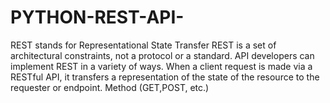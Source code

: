 # PYTHON-REST-API-
REST stands for Representational State Transfer
REST is a set of architectural constraints, not a protocol or a standard.
API developers can implement REST in a variety of ways.
When a client request is made via a RESTful API, it transfers a representation of the state of the resource to the requester or endpoint. 
Method (GET,POST, etc.) 

